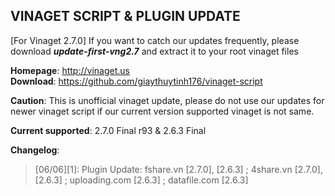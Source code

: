 ##  VINAGET SCRIPT & PLUGIN UPDATE

[For Vinaget 2.7.0] If you want to catch our updates frequently, please download **_update-first-vng2.7_** and extract it to your root vinaget files

<b>Homepage</b>: http://vinaget.us <br/>
<b>Download</b>: https://github.com/giaythuytinh176/vinaget-script <br/>

<b>Caution</b>: This is unofficial vinaget update, please do not use our updates for newer vinaget script if our current version supported vinaget is not same.

<b>Current supported</b>: 2.7.0 Final r93 & 2.6.3 Final

<b>Changelog</b>:<br>
> [06/06][1]: Plugin Update: fshare.vn [2.7.0], [2.6.3] ; 4share.vn [2.7.0], [2.6.3] ; uploading.com [2.6.3] ; datafile.com [2.6.3]
